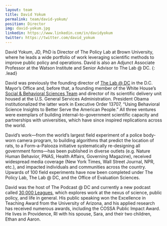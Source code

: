```yaml
---
layout: team
title: David Yokum
permalink: team/david-yokum/
position: Director
img: david-yokum.jpg
linkedin: https://www.linkedin.com/in/davidyokum
twitter: https://twitter.com/david_yokum
---
```


David Yokum, JD, PhD is Director of The Policy Lab at Brown University, where he leads a wide portfolio of work leveraging scientific methods to improve public policy and operations. David is also an Adjunct Associate Professor at the Watson Institute and Senior Advisor to The Lab @ DC.
{: .lead}

David was previously the founding director of [The Lab @ DC](https://thelab.dc.gov/) in the D.C. Mayor’s Office and, before that, a founding member of the White House’s [Social & Behavioral Sciences Team](https://oes.gsa.gov/) and director of its scientific delivery unit housed at the U.S. General Services Administration. President Obama institutionalized the latter work in Executive Order 13707, “Using Behavioral Science Insights to Better Serve the American People.” All three ventures were exemplars of building internal-to-government scientific capacity and partnerships with universities, which have since inspired replications across the world.

David’s work—from the world’s largest field experiment of a police body-worn camera program, to building algorithms that predict the location of rats, to a Form-a-Palooza initiative systematically re-designing all government forms—has been published in diverse outlets (e.g. Nature Human Behavior, PNAS, Health Affairs, Governing Magazine), received widespread media coverage (New York Times, Wall Street Journal, NPR, etc.), and impacted individuals and communities across the country. Upwards of 100 field experiments have now been completed under The Policy Lab, The Lab @ DC, and the Office of Evaluation Sciences. 

David was the host of The Podcast @ DC and currently a new podcast called [30,000 Leagues](https://30000leagues.com/), which explores work at the nexus of science, public policy, and life in general. His public speaking won the Excellence in Teaching Award from the University of Arizona, and his applied research has received numerous awards, including the COSSA Public Impact Award. He lives in Providence, RI with his spouse, Sara, and their two children, Ethan and Aaron.
